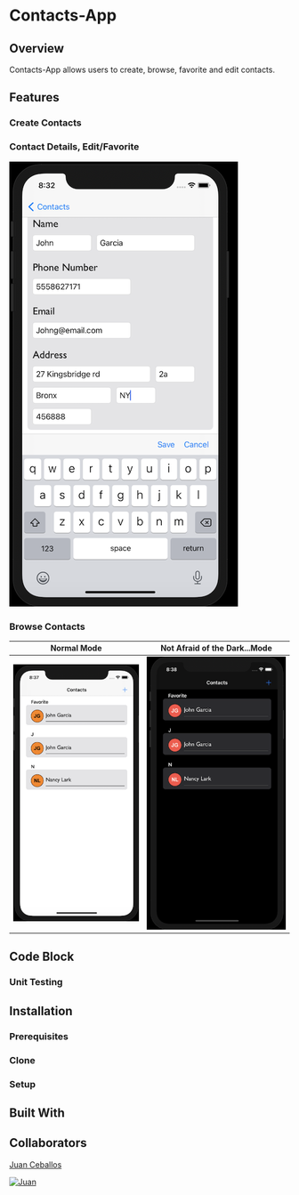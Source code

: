 # Contacts-App

## Overview

Contacts-App allows users to create, browse, favorite and edit contacts.


## Features


### Create Contacts


### Contact Details, Edit/Favorite

![CreateContact](Contacts-App/SupportingFiles/Assets.xcassets/CreateContact.imageset/CreateContact.png)

### Browse Contacts

Normal Mode            | Not Afraid of the Dark...Mode
---------------------- | -----------------------
![Contacts](Contacts-App/SupportingFiles/Assets.xcassets/Contacts.imageset/Contacts.png) | ![ContactsDark](Contacts-App/SupportingFiles/Assets.xcassets/ContactsDark.imageset/ContactsDark.png)

## Code Block


### Unit Testing

## Installation

### Prerequisites

### Clone

### Setup

## Built With

## Collaborators

[Juan Ceballos](https://github.com/Juan-Ceballos)

[![Juan](https://avatars1.githubusercontent.com/u/55723135?s=250&u=cce4396e360011123eebd2f52323aa6248023ef0&v=4)](https://github.com/Juan-Ceballos)

